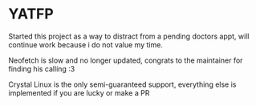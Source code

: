 # YATFP

Started this project as a way to distract from a pending doctors appt, will continue work because i do not value my time.

Neofetch is slow and no longer updated, congrats to the maintainer for finding his calling :3

Crystal Linux is the only semi-guaranteed support, everything else is implemented if you are lucky or make a PR
